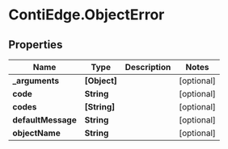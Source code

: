 # ContiEdge.ObjectError

## Properties
Name | Type | Description | Notes
------------ | ------------- | ------------- | -------------
**_arguments** | **[Object]** |  | [optional] 
**code** | **String** |  | [optional] 
**codes** | **[String]** |  | [optional] 
**defaultMessage** | **String** |  | [optional] 
**objectName** | **String** |  | [optional] 


